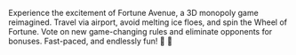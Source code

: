 Experience the excitement of Fortune Avenue, a 3D monopoly game reimagined. Travel via airport, avoid melting ice floes, and spin the Wheel of Fortune. Vote on new game-changing rules and eliminate opponents for bonuses. Fast-paced, and endlessly fun! 🎲 🏨